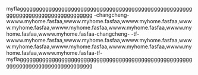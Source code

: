 myflaggggggggggggggggggggggggggggggggggggggggggggggggggggggggggggggggggggggggggggggggg
-changcheng-wwww.myhome.fasfaa,wwww.myhome.fasfaa,wwww.myhome.fasfaa,wwww.myhome.fasfaa,wwww.myhome.fasfaa,wwww.myhome.fasfaa,wwww.myhome.fasfaa,wwww.myhome.fasfaa-changcheng-
-tf-wwww.myhome.fasfaa,wwww.myhome.fasfaa,wwww.myhome.fasfaa,wwww.myhome.fasfaa,wwww.myhome.fasfaa,wwww.myhome.fasfaa,wwww.myhome.fasfaa,wwww.myhome.fasfaa-tf-
myflaggggggggggggggggggggggggggggggggggggggggggggggggggggggggggggggggggggggggggggggggg
